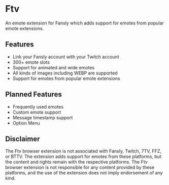 # Ftv

An emote extension for Fansly which adds support for emotes from popular emote extensions.

## Features

- Link your Fansly account with your Twitch account
- 300+ emote slots
- Support for animated and wide emotes
- All kinds of images including WEBP are supported
- Support for emotes from popular emote extensions

## Planned Features

- Frequently used emotes
- Custom emote support
- Message timestamp support
- Option Menu

## Disclaimer

The Ftv browser extension is not associated with Fansly, Twitch, 7TV, FFZ, or BTTV. The extension adds support for emotes from these platforms, but the content and rights remain with the respective platforms. The Ftv browser extension is not responsible for any content provided by these platforms, and the use of the extension does not imply endorsement of any kind.
